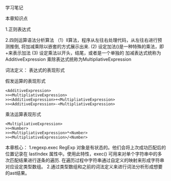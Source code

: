 学习笔记

本章知识点

1.正则表达式

2.四则运算语法分析算法
（1）ll算法，程序从左往右处理代码，从左往右进行预测推倒,  将加减乘除以嵌套的方式展示出来.
 (2) 设定加法(<AdditiveExpression>)是一种特殊的乘法，即<MultipliativeExpression>+<MultipliativeExpression>来表示加法
 (3) 设定乘法以<MultipliativeExpression>开头，<Number>结尾，或者是一个单独的<Number>
加减表达式统称为AdditiveExpression
乘除表达式统称为MultipliativeExpression

词法定义：
表达式的表现形式
<Expression>
>><AdditiveExpression><EOF>

假发运算的表现形式
```
<AdditiveExpression>
>><MultipliativeExpression>
>><AdditiveExpression>+<MultipliativeExpression>
>><AdditiveExpression>-<MultipliativeExpression>
```

乘法运算表现形式
```
<MultipliativeExpression>
>><Number>
>><MultipliativeExpression>*<Number>
>><MultipliativeExpression>/<Number>
```


本章核心：
1.regexp.exec
RegExp 对象是有状态的。他们会将上次成功匹配后的位置记录在 lastIndex 属性中。使用此特性，exec() 可用来对单个字符串中的多次匹配结果进行逐条的遍历.
在遍历过程中字符串通过自定义的映射来形成字符串对应设定类型数组。
2.通过类型数组和之前的词法定义来进行词法分析形成想要的ast结果。